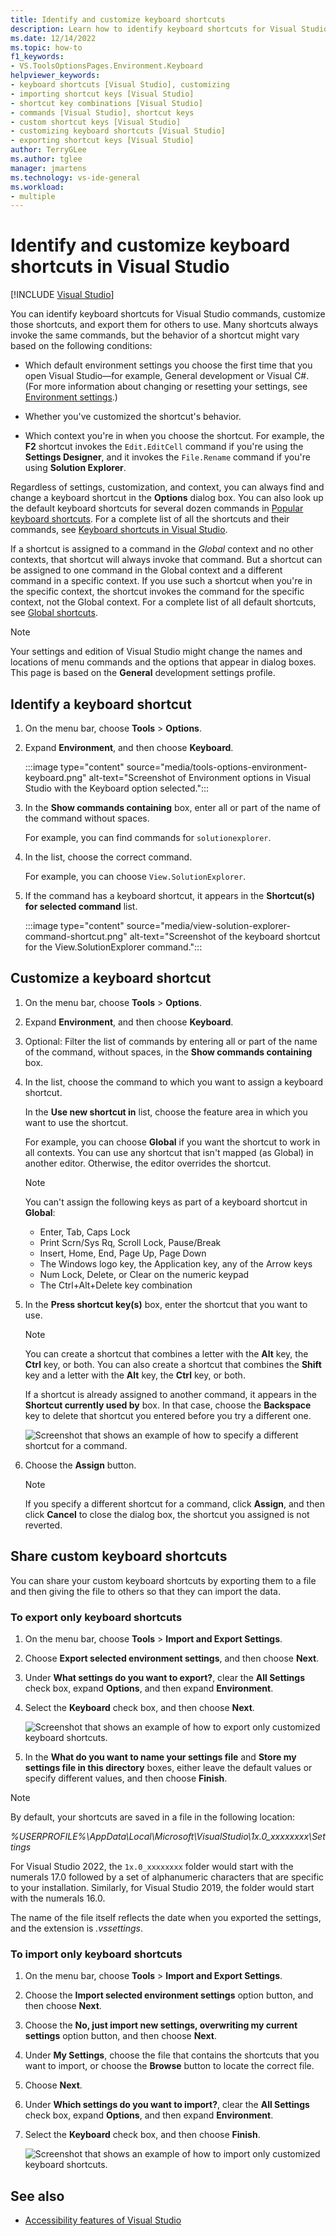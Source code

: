 ```yaml
---
title: Identify and customize keyboard shortcuts
description: Learn how to identify keyboard shortcuts for Visual Studio commands, customize those shortcuts, and export them for others to use.
ms.date: 12/14/2022
ms.topic: how-to
f1_keywords:
- VS.ToolsOptionsPages.Environment.Keyboard
helpviewer_keywords:
- keyboard shortcuts [Visual Studio], customizing
- importing shortcut keys [Visual Studio]
- shortcut key combinations [Visual Studio]
- commands [Visual Studio], shortcut keys
- custom shortcut keys [Visual Studio]
- customizing keyboard shortcuts [Visual Studio]
- exporting shortcut keys [Visual Studio]
author: TerryGLee
ms.author: tglee
manager: jmartens
ms.technology: vs-ide-general
ms.workload:
- multiple
---
```

# Identify and customize keyboard shortcuts in Visual Studio

 [!INCLUDE [Visual Studio](~/includes/applies-to-version/vs-windows-only.md)]

You can identify keyboard shortcuts for Visual Studio commands, customize those shortcuts, and export them for others to use. Many shortcuts always invoke the same commands, but the behavior of a shortcut might vary based on the following conditions:

- Which default environment settings you choose the first time that you open Visual Studio&mdash;for example, General development or Visual C#. (For more information about changing or resetting your settings, see [Environment settings](environment-settings.md).)

- Whether you've customized the shortcut's behavior.

- Which context you're in when you choose the shortcut. For example, the **F2** shortcut invokes the `Edit.EditCell` command if you're using the **Settings Designer**, and it invokes the `File.Rename` command if you're using **Solution Explorer**.

Regardless of settings, customization, and context, you can always find and change a keyboard shortcut in the **Options** dialog box. You can also look up the default keyboard shortcuts for several dozen commands in [Popular keyboard shortcuts](default-keyboard-shortcuts-in-visual-studio.md#popular-keyboard-shortcuts-for-visual-studio). For a complete list of all the shortcuts and their commands, see [Keyboard shortcuts in Visual Studio](default-keyboard-shortcuts-in-visual-studio.md).

If a shortcut is assigned to a command in the *Global* context and no other contexts, that shortcut will always invoke that command. But a shortcut can be assigned to one command in the Global context and a different command in a specific context. If you use such a shortcut when you're in the specific context, the shortcut invokes the command for the specific context, not the Global context. For a complete list of all default shortcuts, see [Global shortcuts](default-keyboard-shortcuts-in-visual-studio.md#global-shortcuts).

> [!NOTE]
> Your settings and edition of Visual Studio might change the names and locations of menu commands and the options that appear in dialog boxes. This page is based on the **General** development settings profile.

## Identify a keyboard shortcut

1. On the menu bar, choose **Tools** > **Options**.

2. Expand **Environment**, and then choose **Keyboard**.

    :::image type="content" source="media/tools-options-environment-keyboard.png" alt-text="Screenshot of Environment options in Visual Studio with the Keyboard option selected.":::

3. In the **Show commands containing** box, enter all or part of the name of the command without spaces.

   For example, you can find commands for `solutionexplorer`.

4. In the list, choose the correct command.

    For example, you can choose `View.SolutionExplorer`.

5. If the command has a keyboard shortcut, it appears in the **Shortcut(s) for selected command** list.

    :::image type="content" source="media/view-solution-explorer-command-shortcut.png" alt-text="Screenshot of the keyboard shortcut for the View.SolutionExplorer command.":::

## Customize a keyboard shortcut

1. On the menu bar, choose **Tools** > **Options**.

2. Expand **Environment**, and then choose **Keyboard**.

3. Optional: Filter the list of commands by entering all or part of the name of the command, without spaces, in the **Show commands containing** box.

4. In the list, choose the command to which you want to assign a keyboard shortcut.

   In the **Use new shortcut in** list, choose the feature area in which you want to use the shortcut.

   For example, you can choose **Global** if you want the shortcut to work in all contexts. You can use any shortcut that isn't mapped (as Global) in another editor. Otherwise, the editor overrides the shortcut.

   > [!NOTE]
   > You can't assign the following keys as part of a keyboard shortcut in **Global**:
   >
   > - Enter, Tab, Caps Lock
   > - Print Scrn/Sys Rq, Scroll Lock, Pause/Break
   > - Insert, Home, End, Page Up, Page Down
   > - The Windows logo key, the Application key, any of the Arrow keys
   > - Num Lock, Delete, or Clear on the numeric keypad
   > - The Ctrl+Alt+Delete key combination

6. In the **Press shortcut key(s)** box, enter the shortcut that you want to use.

    > [!NOTE]
    > You can create a shortcut that combines a letter with the **Alt** key, the **Ctrl** key, or both. You can also create a shortcut that combines the **Shift** key and a letter with the **Alt** key, the **Ctrl** key, or both.

     If a shortcut is already assigned to another command, it appears in the **Shortcut currently used by** box. In that case, choose the **Backspace** key to delete that shortcut you entered before you try a different one.

    ![Screenshot that shows an example of how to specify a different shortcut for a command.](../ide/media/reassign-shortcut.png)

7. Choose the **Assign** button.

    > [!NOTE]
    > If you specify a different shortcut for a command, click **Assign**, and then click **Cancel** to close the dialog box, the shortcut you assigned is not reverted.

## Share custom keyboard shortcuts

You can share your custom keyboard shortcuts by exporting them to a file and then giving the file to others so that they can import the data.

### To export only keyboard shortcuts

1. On the menu bar, choose **Tools** > **Import and Export Settings**.

2. Choose **Export selected environment settings**, and then choose **Next**.

3. Under **What settings do you want to export?**, clear the **All Settings** check box, expand **Options**, and then expand **Environment**.

4. Select the **Keyboard** check box, and then choose **Next**.

   ![Screenshot that shows an example of how to export only customized keyboard shortcuts.](../ide/media/export-shortcuts.png)

5. In the **What do you want to name your settings file** and **Store my settings file in this directory** boxes, either leave the default values or specify different values, and then choose **Finish**.

> [!NOTE]
> By default, your shortcuts are saved in a file in the following location:
>
> *%USERPROFILE%\AppData\Local\Microsoft\VisualStudio\1x.0_xxxxxxxx\Settings*
>
> For Visual Studio 2022, the `1x.0_xxxxxxxx` folder would start with the numerals 17.0 followed by a set of alphanumeric characters that are specific to your installation. Similarly, for Visual Studio 2019, the folder would start with the numerals 16.0.
>
> The name of the file itself reflects the date when you exported the settings, and the extension is *.vssettings*.

### To import only keyboard shortcuts

1. On the menu bar, choose **Tools** > **Import and Export Settings**.

2. Choose the **Import selected environment settings** option button, and then choose **Next**.

3. Choose the **No, just import new settings, overwriting my current settings** option button, and then choose **Next**.

4. Under **My Settings**, choose the file that contains the shortcuts that you want to import, or choose the **Browse** button to locate the correct file.

5. Choose **Next**.

6. Under **Which settings do you want to import?**, clear the **All Settings** check box, expand **Options**, and then expand **Environment**.

7. Select the **Keyboard** check box, and then choose **Finish**.

   ![Screenshot that shows an example of how to import only customized keyboard shortcuts.](../ide/media/import-shortcuts.png)

## See also

- [Accessibility features of Visual Studio](../ide/reference/accessibility-features-of-visual-studio.md)
